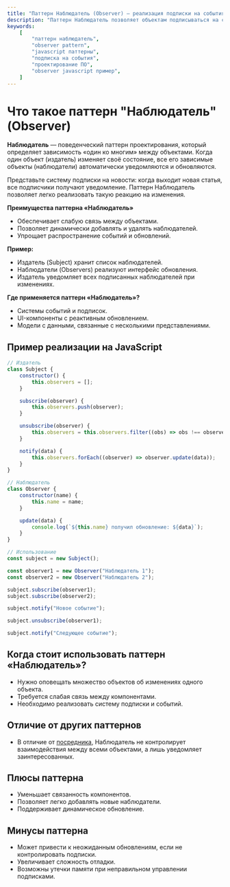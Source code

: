 ```yaml
---
title: "Паттерн Наблюдатель (Observer) — реализация подписки на события на JavaScript"
description: "Паттерн Наблюдатель позволяет объектам подписываться на события и получать уведомления об их изменениях. Примеры на JavaScript."
keywords:
    [
        "паттерн наблюдатель",
        "observer pattern",
        "javascript паттерны",
        "подписка на события",
        "проектирование ПО",
        "observer javascript пример",
    ]
---
```


# Что такое паттерн **"Наблюдатель"** (Observer)

**Наблюдатель** — поведенческий паттерн проектирования, который определяет зависимость «один ко многим» между объектами. Когда один объект (издатель) изменяет своё состояние, все его зависимые объекты (наблюдатели) автоматически уведомляются и обновляются.

Представьте систему подписки на новости: когда выходит новая статья, все подписчики получают уведомление. Паттерн Наблюдатель позволяет легко реализовать такую реакцию на изменения.

**Преимущества паттерна «Наблюдатель»**

- Обеспечивает слабую связь между объектами.
- Позволяет динамически добавлять и удалять наблюдателей.
- Упрощает распространение событий и обновлений.

**Пример:**

- Издатель (Subject) хранит список наблюдателей.
- Наблюдатели (Observers) реализуют интерфейс обновления.
- Издатель уведомляет всех подписанных наблюдателей при изменениях.

**Где применяется паттерн «Наблюдатель»?**

- Системы событий и подписок.
- UI-компоненты с реактивным обновлением.
- Модели с данными, связанные с несколькими представлениями.

## Пример реализации на JavaScript

```javascript
// Издатель
class Subject {
    constructor() {
        this.observers = [];
    }

    subscribe(observer) {
        this.observers.push(observer);
    }

    unsubscribe(observer) {
        this.observers = this.observers.filter((obs) => obs !== observer);
    }

    notify(data) {
        this.observers.forEach((observer) => observer.update(data));
    }
}

// Наблюдатель
class Observer {
    constructor(name) {
        this.name = name;
    }

    update(data) {
        console.log(`${this.name} получил обновление: ${data}`);
    }
}

// Использование
const subject = new Subject();

const observer1 = new Observer("Наблюдатель 1");
const observer2 = new Observer("Наблюдатель 2");

subject.subscribe(observer1);
subject.subscribe(observer2);

subject.notify("Новое событие");

subject.unsubscribe(observer1);

subject.notify("Следующее событие");
```

## Когда стоит использовать паттерн «Наблюдатель»?

- Нужно оповещать множество объектов об изменениях одного объекта.
- Требуется слабая связь между компонентами.
- Необходимо реализовать систему подписки и событий.

## Отличие от других паттернов

- В отличие от [посредника]({{mediator}}), Наблюдатель не контролирует взаимодействия между всеми объектами, а лишь уведомляет заинтересованных.

## Плюсы паттерна

- Уменьшает связанность компонентов.
- Позволяет легко добавлять новые наблюдатели.
- Поддерживает динамическое обновление.

## Минусы паттерна

- Может привести к неожиданным обновлениям, если не контролировать подписки.
- Увеличивает сложность отладки.
- Возможны утечки памяти при неправильном управлении подписками.
